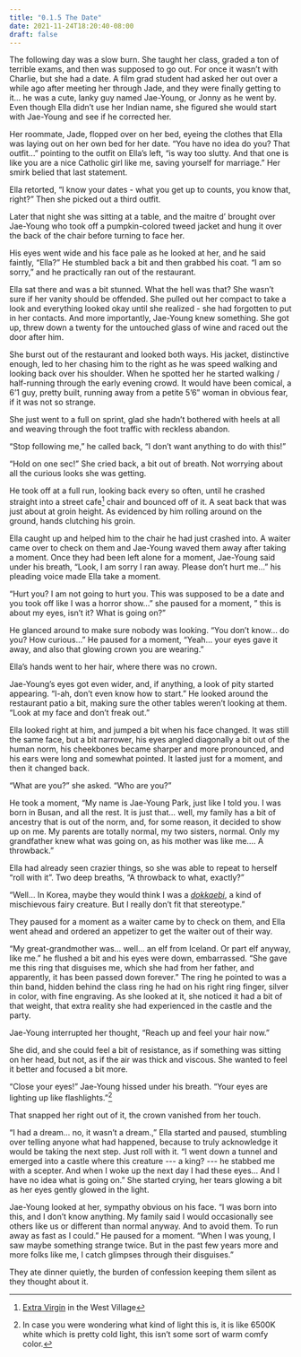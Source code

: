 ```yaml
---
title: "0.1.5 The Date"
date: 2021-11-24T18:20:40-08:00
draft: false
---
```

The following day was a slow burn. She taught her class, graded a ton of terrible exams, and then was supposed to go out. For once it wasn’t with Charlie, but she had a date. A film grad student had asked her out over a while ago after meeting her through Jade, and they were finally getting to it… he was a cute, lanky guy named Jae-Young, or Jonny as he went by. Even though Ella didn’t use her Indian name, she figured she would start with Jae-Young and see if he corrected her.

Her roommate, Jade, flopped over on her bed, eyeing the clothes that Ella was laying out on her own bed for her date. “You have no idea do you? That outfit...” pointing to the outfit on Ella’s left, “is way too slutty. And that one is like you are a nice Catholic girl like me, saving yourself for marriage.” Her smirk belied that last statement.

Ella retorted, “I know your dates - what you get up to counts, you know that, right?” Then she picked out a third outfit.  

Later that night she was sitting at a table, and the maitre d’ brought over Jae-Young who took off a pumpkin-colored tweed jacket and hung it over the back of the chair before turning to face her. 

His eyes went wide and his face pale as he looked at her, and he said faintly, “Ella?” He stumbled back a bit and then grabbed his coat. “I am so sorry,” and he practically ran out of the restaurant.

Ella sat there and was a bit stunned. What the hell was that? She wasn’t sure if her vanity should be offended. She pulled out her compact to take a look and everything looked okay until she realized - she had forgotten to put in her contacts. And more importantly, Jae-Young knew something. She got up, threw down a twenty for the untouched glass of wine and raced out the door after him.

She burst out of the restaurant and looked both ways.  His jacket, distinctive enough, led to her chasing him to the right as he was speed walking and looking back over his shoulder. When he spotted her he started walking / half-running through the early evening crowd. It would have been comical, a 6’1 guy, pretty built, running away from a petite 5’6” woman in obvious fear, if it was not so strange.

She just went to a full on sprint, glad she hadn’t bothered with heels at all and weaving through the foot traffic with reckless abandon. 

“Stop following me,” he called back, “I don’t want anything to do with this!”

“Hold on one sec!” She cried back, a bit out of breath. Not worrying about all the curious looks she was getting. 

He took off at a full run, looking back every so often, until he crashed straight into a street cafe[^3] chair and bounced off of it. A seat back that was just about at groin height. As evidenced by him rolling around on the ground, hands clutching his groin.  

Ella caught up and helped him to the chair he had just crashed into. A waiter came over to check on them and Jae-Young waved them away after taking a moment. Once they had been left alone for a moment, Jae-Young said under his breath, “Look, I am sorry I ran away.  Please don’t hurt me…” his pleading voice made Ella take a moment. 

“Hurt you? I am not going to hurt you. This was supposed to be a date and you took off like I was a horror show…” she paused for a moment, ” this is about my eyes, isn’t it? What is going on?”

He glanced around to make sure nobody was looking. “You don’t know… do you? How curious…” He paused for a moment, “Yeah… your eyes gave it away, and also that glowing crown you are wearing.”

Ella’s hands went to her hair, where there was no crown.

Jae-Young’s eyes got even wider, and, if anything, a look of pity started appearing. “I-ah, don’t even know how to start.” He looked around the restaurant patio a bit, making sure the other tables weren’t looking at them. “Look at my face and don’t freak out.”

Ella looked right at him, and jumped a bit when his face changed. It was still the same face, but a bit narrower, his eyes angled diagonally a bit out of the human norm, his cheekbones became sharper and more pronounced, and his ears were long and somewhat pointed. It lasted just for a moment, and then it changed back.

“What are you?” she asked. “Who are you?”

He took a moment, “My name is Jae-Young Park, just like I told you. I was born in Busan, and all the rest. It is just that… well, my family has a bit of ancestry that is out of the norm, and, for some reason, it decided to show up on me. My parents are totally normal, my two sisters, normal. Only my grandfather knew what was going on, as his mother was like me…. A throwback.”

Ella had already seen crazier things, so she was able to repeat to herself “roll with it”. Two deep breaths, “A throwback to what, exactly?”

“Well… In Korea, maybe they would think I was a <i lang="ko">[dokkaebi](https://en.wikipedia.org/wiki/Dokkaebi)</i>, a kind of mischievous fairy creature. But I really don’t fit that stereotype.”

They paused for a moment as a waiter came by to check on them, and Ella went ahead and ordered an appetizer to get the waiter out of their way.

“My great-grandmother was… well... an elf from Iceland. Or part elf anyway, like me.” he flushed a bit and his eyes were down, embarrassed. “She gave me this ring that disguises me, which she had from her father, and apparently, it has been passed down forever.” The ring he pointed to was a thin band, hidden behind the class ring he had on his right ring finger, silver in color, with fine engraving. As she looked at it, she noticed it had a bit of that weight, that extra reality she had experienced in the castle and the party.

Jae-Young interrupted her thought, “Reach up and feel your hair now.”

She did, and she could feel a bit of resistance, as if something was sitting on her head, but not, as if the air was thick and viscous. She wanted to feel it better and focused a bit more.

“Close your eyes!” Jae-Young hissed under his breath. “Your eyes are lighting up like flashlights.”[^4]

That snapped her right out of it, the crown vanished from her touch.

“I had a dream… no, it wasn’t a dream.,” Ella started and paused, stumbling over telling anyone what had happened, because to truly acknowledge it would be taking the next step. Just roll with it. “I went down a tunnel and emerged into a castle where this creature --- a king? --- he stabbed me with a scepter. And when I woke up the next day I had these eyes… And I have no idea what is going on.” She started crying, her tears glowing a bit as her eyes gently glowed in the light.

Jae-Young looked at her, sympathy obvious on his face. “I was born into this, and I don’t know anything. My family said I would occasionally see others like us or different than normal anyway. And to avoid them. To run away as fast as I could.” He paused for a moment. “When I was young, I saw maybe something strange twice. But in the past few years more and more folks like me, I catch glimpses through their disguises.”

They ate dinner quietly, the burden of confession keeping them silent as they thought about it.

[^3]: [Extra Virgin](https://www.extravirginrestaurant.com/) in the West Village
[^4]: In case you were wondering what kind of light this is, it is like 6500K white which is pretty cold light, this isn’t some sort of warm comfy color.
